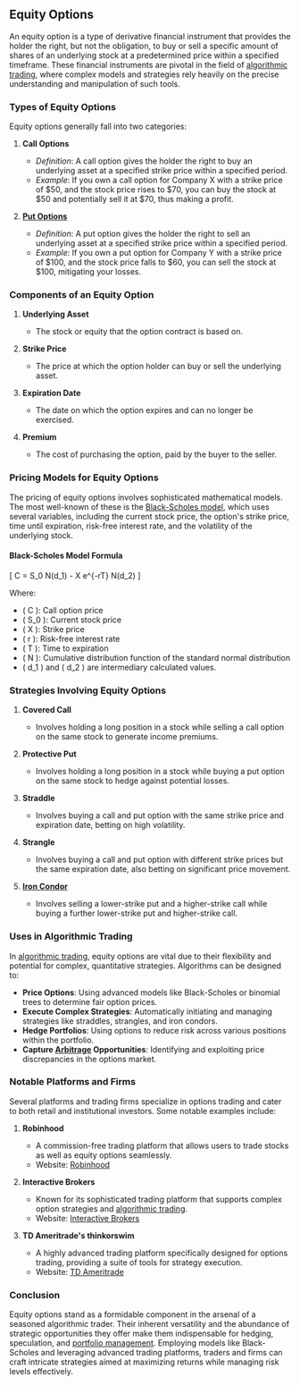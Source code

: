 ## Equity Options

An equity option is a type of derivative financial instrument that provides the holder the right, but not the obligation, to buy or sell a specific amount of shares of an underlying stock at a predetermined price within a specified timeframe. These financial instruments are pivotal in the field of [algorithmic trading](../a/algorithmic_trading.md), where complex models and strategies rely heavily on the precise understanding and manipulation of such tools.

### Types of Equity Options

Equity options generally fall into two categories:

1. **Call Options** 
   - *Definition*: A call option gives the holder the right to buy an underlying asset at a specified strike price within a specified period.
   - *Example*: If you own a call option for Company X with a strike price of $50, and the stock price rises to $70, you can buy the stock at $50 and potentially sell it at $70, thus making a profit.

2. **[Put Options](../p/put_options.md)**
   - *Definition*: A put option gives the holder the right to sell an underlying asset at a specified strike price within a specified period.
   - *Example*: If you own a put option for Company Y with a strike price of $100, and the stock price falls to $60, you can sell the stock at $100, mitigating your losses.

### Components of an Equity Option

1. **Underlying Asset**
   - The stock or equity that the option contract is based on.

2. **Strike Price**
   - The price at which the option holder can buy or sell the underlying asset.

3. **Expiration Date**
   - The date on which the option expires and can no longer be exercised.

4. **Premium**
   - The cost of purchasing the option, paid by the buyer to the seller.

### Pricing Models for Equity Options

The pricing of equity options involves sophisticated mathematical models. The most well-known of these is the [Black-Scholes model](../b/black-scholes_model.md), which uses several variables, including the current stock price, the option's strike price, time until expiration, risk-free interest rate, and the volatility of the underlying stock.

#### Black-Scholes Model Formula

\[ C = S_0 N(d_1) - X e^{-rT} N(d_2) \]

Where:
- \( C \): Call option price
- \( S_0 \): Current stock price
- \( X \): Strike price
- \( r \): Risk-free interest rate
- \( T \): Time to expiration
- \( N \): Cumulative distribution function of the standard normal distribution
- \( d_1 \) and \( d_2 \) are intermediary calculated values.

### Strategies Involving Equity Options

1. **Covered Call**
   - Involves holding a long position in a stock while selling a call option on the same stock to generate income premiums.

2. **Protective Put**
   - Involves holding a long position in a stock while buying a put option on the same stock to hedge against potential losses.

3. **Straddle**
   - Involves buying a call and put option with the same strike price and expiration date, betting on high volatility.

4. **Strangle**
   - Involves buying a call and put option with different strike prices but the same expiration date, also betting on significant price movement.

5. **[Iron Condor](../i/iron_condor.md)**
   - Involves selling a lower-strike put and a higher-strike call while buying a further lower-strike put and higher-strike call.

### Uses in Algorithmic Trading

In [algorithmic trading](../a/algorithmic_trading.md), equity options are vital due to their flexibility and potential for complex, quantitative strategies. Algorithms can be designed to:

- **Price Options**: Using advanced models like Black-Scholes or binomial trees to determine fair option prices.
- **Execute Complex Strategies**: Automatically initiating and managing strategies like straddles, strangles, and iron condors.
- **Hedge Portfolios**: Using options to reduce risk across various positions within the portfolio.
- **Capture [Arbitrage](../a/arbitrage.md) Opportunities**: Identifying and exploiting price discrepancies in the options market.

### Notable Platforms and Firms

Several platforms and trading firms specialize in options trading and cater to both retail and institutional investors. Some notable examples include:

1. **Robinhood**
   - A commission-free trading platform that allows users to trade stocks as well as equity options seamlessly.
   - Website: [Robinhood](https://robinhood.com/)

2. **Interactive Brokers**
   - Known for its sophisticated trading platform that supports complex option strategies and [algorithmic trading](../a/algorithmic_trading.md).
   - Website: [Interactive Brokers](https://www.interactivebrokers.com/)

3. **TD Ameritrade's thinkorswim**
   - A highly advanced trading platform specifically designed for options trading, providing a suite of tools for strategy execution.
   - Website: [TD Ameritrade](https://www.tdameritrade.com/tools-and-platforms/thinkorswim.html)

### Conclusion

Equity options stand as a formidable component in the arsenal of a seasoned algorithmic trader. Their inherent versatility and the abundance of strategic opportunities they offer make them indispensable for hedging, speculation, and [portfolio management](../p/portfolio_management.md). Employing models like Black-Scholes and leveraging advanced trading platforms, traders and firms can craft intricate strategies aimed at maximizing returns while managing risk levels effectively.
